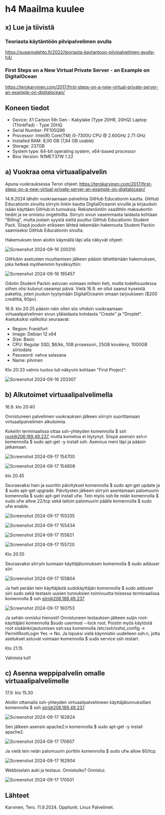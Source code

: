 # h4 Maailma kuulee

## x) Lue ja tiivistä

### Teoriasta käytäntöön pilvipalvelimen avulla

https://susannalehto.fi/2022/teoriasta-kaytantoon-pilvipalvelimen-avulla-h4/


### First Steps on a New Virtual Private Server - an Example on DigitalOcean

https://terokarvinen.com/2017/first-steps-on-a-new-virtual-private-server-an-example-on-digitalocean/


## Koneen tiedot
- Device: X1 Carbon 5th Gen - Kabylake (Type 20HR, 20HQ) Laptop (ThinkPad) - Type 20HQ
- Serial Number: PF105Q96
- Processor:	Intel(R) Core(TM) i5-7300U CPU @ 2.60GHz   2.71 GHz
- Installed RAM:	8,00 GB (7,84 GB usable)
- Storage: 237GB
- System type:	64-bit operating system, x64-based processor
- Bios Version: N1MET37W 1.22

## a) Vuokraa oma virtuaalipalvelin

Apuna vuokrauksessa Teron ohjeet: https://terokarvinen.com/2017/first-steps-on-a-new-virtual-private-server-an-example-on-digitalocean/

14.9.2024 lähdin vuokraamaan palvelinta GitHub Educationin kautta. GitHub Educationin sivuilta siirryin linkin kautta DigitalOceanin sivuille ja kirjauduin isään käyttäen GitHub:in tunnuksia. Rekisteröintiin vaadittiin maksukortin tiedot ja se onnistui ongelmitta. Siirryin sivun vasemmasta laidasta kohtaan "Billing", mutta jostain syystä sieltä puuttui GitHub Educationin Student Pack. Siispä jouduin erikseen lähteä tekemään hakemusta Student Packin saamiseksi GitHub Educationin sivulta.

Hakemuksen teon aloitin käymällä läpi alla näkyvät ohjeet:

![Screenshot 2024-09-16 200310](https://github.com/user-attachments/assets/de55bd75-727d-47da-87ae-898984143203)

GitHubin asetusten muuttamisen jälkeen pääsin lähettämään hakemuksen, joka hetkeä myöhemmin hyväksyttiin:

![Screenshot 2024-09-16 195457](https://github.com/user-attachments/assets/a8963d0e-b6bb-4e22-aaf6-ce79598854f5)

Odotin Student Packin astuvan voimaan miltein heti, mutta todellisuudessa siihen olisi kulunut useampi päivä. Vielä 16.9. en ollut saanut kyseistä pakettia, joten jouduin tyytymään DigitalOceanin omaan tarjoukseen ($200 credittiä, 60pv). 

16.9. klo 20:25 pääsin näin ollen siis vihdoin vuokraamaan virtuaalipalvelimen sivun ylälaidasta kohdasta "Create" ja "Droplet". Asetuksiksi valikoitui seuraavat:
- Region: Frankfurt
- Image: Debian 12 x64
- Size: Basic
- CPU: Regular SSD, $6/kk, 1GB prosessori, 25GB kovalevy, 1000GB siirtodata
- Password: vahva salasana
- Name: pilvinen

Klo 20:33 valmis tuotos tuli näkyviin kohtaan "First Project":

![Screenshot 2024-09-16 203307](https://github.com/user-attachments/assets/64a7ebc1-38ba-47ea-ba3d-7baecb062182)

## b) Alkutoimet virtuaalipalvelimella

16.9. klo 20:40

Onnistuneen palvelimen vuokrauksen jälkeen siirryin suorittamaan virtuaalipalvelimen alkutoimia. 

Kokeilin terminaalissa ottaa ssh-yhteyden komennolla $ ssh root@206.189.49.237, mutta kometoa ei löytynyt. Siispä asensin ssh:n komennolla $ sudo apt-get -y install ssh. Asennus meni läpi ja pääsin jatkamaan.

![Screenshot 2024-09-17 154700](https://github.com/user-attachments/assets/e0932c2a-a8b4-4777-a0f9-1d8f011d808c)

![Screenshot 2024-09-17 154808](https://github.com/user-attachments/assets/4c0396ee-333f-48d4-b924-a5a0e9c5bd4e)

klo 20.45

Seuraavaksi hain ja suoritin päivitykset komennolla $ sudo apt-get update ja $ sudo apt-get upgrade. Päivitysten jälkeen siirryin asentamaan palomuurin komennolla $ sudo apt-get install ufw. Tein myös ssh:lle reiän komennolla $ sudo ufw allow 22/tcp sekä laitoin palomuurin päälle komennolla $ sudo ufw enable.

![Screenshot 2024-09-17 155335](https://github.com/user-attachments/assets/b30de742-0e1f-4be8-93f7-236d81ad7779)

![Screenshot 2024-09-17 155434](https://github.com/user-attachments/assets/349269df-ecbd-483a-bc45-fd23890b2975)

![Screenshot 2024-09-17 155621](https://github.com/user-attachments/assets/9e1fc841-e4b4-4387-b3cd-66ef5be35351)

![Screenshot 2024-09-17 155720](https://github.com/user-attachments/assets/8aedbc62-e5b2-43eb-babf-c4a52b354ed0)

Klo 20.55

Seuraavaksi siirryin luomaan käyttäjätunnuksen komennolla $ sudo adduser siiri

![Screenshot 2024-09-17 155804](https://github.com/user-attachments/assets/a8d479fd-3162-4232-8818-b6d919ae25a8)

Ja heti perään tein käyttäjästä sudokäyttäjän komennolla $ sudo adduser siiri sudo sekä testasin uusien tunnuksien toimivuutta toisessa terminaalissa komennolla $ ssh siiri@206.189.49.237

![Screenshot 2024-09-17 160753](https://github.com/user-attachments/assets/a84a5f4d-30b4-4b20-9c40-54e55ae5bad6)

Ja sehän onnistui hienosti! Onnistuneen testauksen jälkeen suljin root-käyttäjäni komennolla $sudo usermod --lock root. Poistin myös käytöstä root sisäänkirjautumisen ssh:ssa komennolla /etc/ssh/sshd_config -> PermitRootLogin Yes -> No. Ja lopuksi vielä käynnistin uudelleen ssh:n, jotta asetukset astuvat voimaan komennolla $ sudo service ssh restart.

Klo 21.15

Valmista tuli!

## c) Asenna weppipalvelin omalle virtuaalipalvelimelle

17.9. klo 15.30

Aloitin ottamalla ssh-yhteyden virtuaalipalvelimeen käyttäjätunnuksillani komennolla $ ssh siiri@206.189.49.237.

![Screenshot 2024-09-17 162824](https://github.com/user-attachments/assets/cad3ea6e-b21e-4bdb-85ce-62802757aa2b)

Sen jälkeen asensin apache2:n komennolla $ sudo apt-get -y install apache2.

![Screenshot 2024-09-17 170657](https://github.com/user-attachments/assets/90e0a473-56d6-40f4-9217-f87771ee0753)

Ja vielä tein reiän palomuurin porttiin komennolla $ sudo ufw allow 80/tcp.

![Screenshot 2024-09-17 162904](https://github.com/user-attachments/assets/121bbf9d-80f2-49af-8bd6-ea8bb97bf48a)

Webbiselain auki ja testaus. Onnistuiko? Onnistui.

![Screenshot 2024-09-17 170501](https://github.com/user-attachments/assets/6b0b2f7d-65be-4f46-83c0-5dd720d7ee7e)

## Lähteet

Karvinen, Tero. 11.9.2024. Oppitunti. Linux Palvelimet. 

